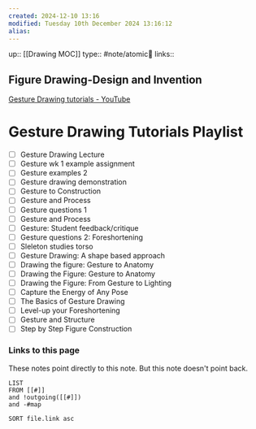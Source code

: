 ```yaml
---
created: 2024-12-10 13:16 
modified: Tuesday 10th December 2024 13:16:12
alias: 
---
```

up::  [[Drawing MOC]]
type:: #note/atomic🌳 
links::
## Figure Drawing-Design and Invention

[Gesture Drawing tutorials - YouTube](https://www.youtube.com/playlist?list=PLQOGKNmiKFwVNYwIlrUIlmGFT2QlB9hVz)

# Gesture Drawing Tutorials Playlist

- [ ] Gesture Drawing Lecture
- [ ] Gesture wk 1 example assignment
- [ ] Gesture examples 2
- [ ] Gesture drawing demonstration
- [ ] Gesture to Construction
- [ ] Gesture and Process
- [ ] Gesture questions 1
- [ ] Gesture and Process
- [ ] Gesture: Student feedback/critique
- [ ] Gesture questions 2: Foreshortening
- [ ] Sleleton studies torso
- [ ] Gesture Drawing: A shape based approach
- [ ] Drawing the figure: Gesture to Anatomy
- [ ] Drawing the Figure: Gesture to Anatomy
- [ ] Drawing the Figure: From Gesture to Lighting
- [ ] Capture the Energy of Any Pose
- [ ] The Basics of Gesture Drawing
- [ ] Level-up your Foreshortening
- [ ] Gesture and Structure
- [ ] Step by Step Figure Construction

### Links to this page
These notes point directly to this note. But this note doesn't point back.
```dataview
LIST
FROM [[#]]
and !outgoing([[#]])
and -#map

SORT file.link asc
```



